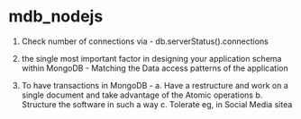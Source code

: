# mdb_nodejs


1. Check number of connections via - db.serverStatus().connections

2. the single most important factor in designing your application schema within MongoDB - Matching the Data access patterns of the application

3. To have transactions in MongoDB - 
   a. Have a restructure and work on a single document and take advantage of the Atomic operations
   b. Structure the software in such a way
   c. Tolerate eg, in Social Media sitea
